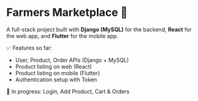 # Farmers Marketplace 🥬

A full-stack project built with **Django (MySQL)** for the backend, **React** for the web app, and **Flutter** for the mobile app.  

✅ Features so far:  
- User, Product, Order APIs (Django + MySQL)  
- Product listing on web (React)  
- Product listing on mobile (Flutter)  
- Authentication setup with Token  

🚀 In progress: Login, Add Product, Cart & Orders  
